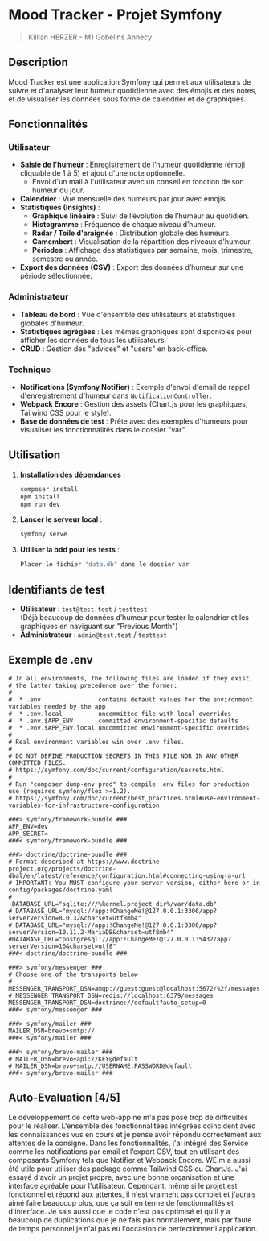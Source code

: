 # Mood Tracker - Projet Symfony

> Killian HERZER - M1 Gobelins Annecy

## Description

Mood Tracker est une application Symfony qui permet aux utilisateurs de suivre et d'analyser leur humeur quotidienne avec des émojis et des notes, et de visualiser les données sous forme de calendrier et de graphiques.

## Fonctionnalités

### Utilisateur

- **Saisie de l'humeur** : Enregistrement de l’humeur quotidienne (émoji cliquable de 1 à 5) et ajout d'une note optionnelle.
  - Envoi d'un mail à l'utilisateur avec un conseil en fonction de son humeur du jour.
- **Calendrier** : Vue mensuelle des humeurs par jour avec émojis.
- **Statistiques (Insights)** :
    - **Graphique linéaire** : Suivi de l’évolution de l’humeur au quotidien.
    - **Histogramme** : Fréquence de chaque niveau d’humeur.
    - **Radar / Toile d'araignée** : Distribution globale des humeurs.
    - **Camembert** : Visualisation de la répartition des niveaux d'humeur.
    - **Périodes** : Affichage des statistiques par semaine, mois, trimestre, semestre ou année.
- **Export des données (CSV)** : Export des données d’humeur sur une période sélectionnée.

### Administrateur

- **Tableau de bord** : Vue d'ensemble des utilisateurs et statistiques globales d'humeur.
- **Statistiques agrégées** : Les mêmes graphiques sont disponibles pour afficher les données de tous les utilisateurs.
- **CRUD** : Gestion des "advices" et "users" en back-office.

### Technique

- **Notifications (Symfony Notifier)** : Exemple d'envoi d'email de rappel d'enregistrement d'humeur dans `NotificationController`.
- **Webpack Encore** : Gestion des assets (Chart.js pour les graphiques, Tailwind CSS pour le style).
- **Base de données de test** : Prête avec des exemples d'humeurs pour visualiser les fonctionnalités dans le dossier "var".

## Utilisation

1. **Installation des dépendances** :
   ```bash
   composer install
   npm install
   npm run dev
   ```

2. **Lancer le serveur local** :
   ```bash
   symfony serve
   ```

3. **Utiliser la bdd pour les tests** :
   ```bash
   Placer le fichier "data.db" dans le dossier var
   ```

## Identifiants de test

- **Utilisateur** : `test@test.test` / `testtest`  
  (Déjà beaucoup de données d’humeur pour tester le calendrier et les graphiques en naviguant sur "Previous Month")
- **Administrateur** : `admin@test.test` / `testtest`

## Exemple de .env
```
# In all environments, the following files are loaded if they exist,
# the latter taking precedence over the former:
#
#  * .env                contains default values for the environment variables needed by the app
#  * .env.local          uncommitted file with local overrides
#  * .env.$APP_ENV       committed environment-specific defaults
#  * .env.$APP_ENV.local uncommitted environment-specific overrides
#
# Real environment variables win over .env files.
#
# DO NOT DEFINE PRODUCTION SECRETS IN THIS FILE NOR IN ANY OTHER COMMITTED FILES.
# https://symfony.com/doc/current/configuration/secrets.html
#
# Run "composer dump-env prod" to compile .env files for production use (requires symfony/flex >=1.2).
# https://symfony.com/doc/current/best_practices.html#use-environment-variables-for-infrastructure-configuration

###> symfony/framework-bundle ###
APP_ENV=dev
APP_SECRET=
###< symfony/framework-bundle ###

###> doctrine/doctrine-bundle ###
# Format described at https://www.doctrine-project.org/projects/doctrine-dbal/en/latest/reference/configuration.html#connecting-using-a-url
# IMPORTANT: You MUST configure your server version, either here or in config/packages/doctrine.yaml
#
 DATABASE_URL="sqlite:///%kernel.project_dir%/var/data.db"
# DATABASE_URL="mysql://app:!ChangeMe!@127.0.0.1:3306/app?serverVersion=8.0.32&charset=utf8mb4"
# DATABASE_URL="mysql://app:!ChangeMe!@127.0.0.1:3306/app?serverVersion=10.11.2-MariaDB&charset=utf8mb4"
#DATABASE_URL="postgresql://app:!ChangeMe!@127.0.0.1:5432/app?serverVersion=16&charset=utf8"
###< doctrine/doctrine-bundle ###

###> symfony/messenger ###
# Choose one of the transports below
# MESSENGER_TRANSPORT_DSN=amqp://guest:guest@localhost:5672/%2f/messages
# MESSENGER_TRANSPORT_DSN=redis://localhost:6379/messages
MESSENGER_TRANSPORT_DSN=doctrine://default?auto_setup=0
###< symfony/messenger ###

###> symfony/mailer ###
MAILER_DSN=brevo+smtp://
###< symfony/mailer ###

###> symfony/brevo-mailer ###
# MAILER_DSN=brevo+api://KEY@default
# MAILER_DSN=brevo+smtp://USERNAME:PASSWORD@default
###< symfony/brevo-mailer ###
```

## Auto-Evaluation [4/5]

Le développement de cette web-app ne m'a pas posé trop de difficultés pour le réaliser. L'ensemble des fonctionnalitées intégrées coïncident avec les connaissances vus en cours et je pense avoir répondu correctement aux attentes de la consigne. Dans les fonctionnalités, j'ai intégré des Service comme les notifications par email et l’export CSV, tout en utilisant des composants Symfony tels que Notifier et Webpack Encore. WE m'a aussi été utile pour utiliser des package comme Tailwind CSS ou ChartJs. J'ai essayé d'avoir un projet propre, avec une bonne organisation et une interface agréable pour l'utilisateur. Cependant, même si le projet est fonctionnel et répond aux attentes, il n'est vraiment pas complet et j'aurais aimé faire beaucoup plus, que ça soit en terme de fonctionnalités et d'interface. Je sais aussi que le code n'est pas optimisé et qu'il y a beaucoup de duplications que je ne fais pas normalement, mais par faute de temps personnel je n'ai pas eu l'occasion de perfectionner l'application.

